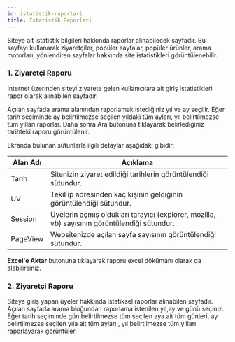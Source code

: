 ```yaml
---
id: istatistik-raporlari
title: İstatistik Raporlari
---
```


Siteye ait istatistik bilgileri hakkında raporlar alınabilecek sayfadır. Bu sayfayı kullanarak ziyaretçiler, popüler sayfalar, popüler ürünler, arama motorları, yönlendiren sayfalar hakkında site istatistikleri görüntülenebilir.

### 1. Ziyaretçi Raporu
İnternet üzerinden siteyi ziyarete gelen kullanıcılara ait giriş istatistikleri rapor olarak alınabilen sayfadır. 

Açılan sayfada arama alanından raporlamak istediğiniz yıl ve ay seçilir. Eğer tarih seçiminde ay belirtilmezse seçilen yıldaki tüm ayları, yıl belirtilmezse tüm yılları raporlar. Daha sonra Ara butonuna tıklayarak belirlediğiniz tarihteki raporu görüntülenir.

Ekranda bulunan sütunlarla ilgili detaylar aşağıdaki gibidir;

|Alan Adı|Açıklama|
|--|--|
|Tarih|Sitenizin ziyaret edildiği tarihlerin görüntülendiği sütundur.|
|UV|Tekil ip adresinden kaç kişinin geldiğinin görüntülendiği sütundur.|
|Session|Üyelerin açmış oldukları tarayıcı (explorer, mozilla, vb) sayısının görüntülendiği sütundur.|
|PageView|Websitenizde açılan sayfa sayısının görüntülendiği sütundur.|

**Excel'e Aktar** butonuna tıklayarak raporu excel dökümanı olarak da alabilirsiniz.
<br>
### 2. Ziyaretçi Raporu
Siteye giriş yapan üyeler hakkında istatiksel raporlar alınabilen sayfadır.
Açılan sayfada arama bloğundan raporlama istenilen yıl,ay ve günü seçiniz. Eğer tarih seçiminde gün belirtilmezse tüm seçilen aya ait tüm günleri, ay belirtilmezse seçilen yıla ait tüm ayları , yıl belirtilmezse tüm yılları raporlayarak görüntüler.


